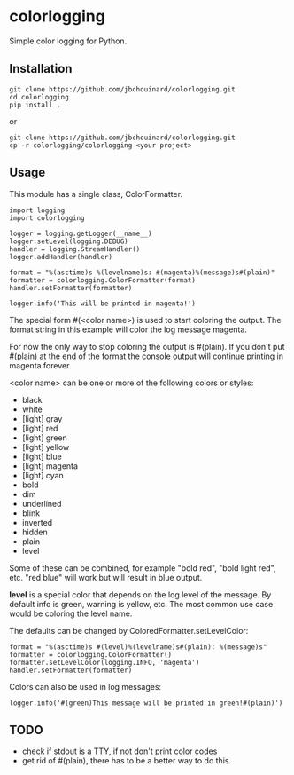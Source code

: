 # colorlogging
Simple color logging for Python.

## Installation

```
git clone https://github.com/jbchouinard/colorlogging.git
cd colorlogging
pip install .
```
or

```
git clone https://github.com/jbchouinard/colorlogging.git
cp -r colorlogging/colorlogging <your project>
```

## Usage

This module has a single class, ColorFormatter.

```
import logging
import colorlogging

logger = logging.getLogger(__name__)
logger.setLevel(logging.DEBUG)
handler = logging.StreamHandler()
logger.addHandler(handler)

format = "%(asctime)s %(levelname)s: #(magenta)%(message)s#(plain)"
formatter = colorlogging.ColorFormatter(format)
handler.setFormatter(formatter)

logger.info('This will be printed in magenta!')
```

The special form #(\<color name\>) is used to start coloring the output. The format string in this example will color
the log message magenta.

For now the only way to stop coloring the output is #(plain). If you don't put #(plain) at the end of the format
the console output will continue printing in magenta forever.

\<color name\> can be one or more of the following colors or styles:
 * black
 * white
 * [light] gray
 * [light] red
 * [light] green
 * [light] yellow
 * [light] blue
 * [light] magenta
 * [light] cyan
 * bold
 * dim
 * underlined
 * blink
 * inverted
 * hidden
 * plain
 * level
 
Some of these can be combined, for example "bold red", "bold light red", etc. "red blue" will work but will result in blue output.

**level** is a special color that depends on the log level of the message. By default info is green, warning is yellow, etc.
The most common use case would be coloring the level name.

The defaults can be changed by ColoredFormatter.setLevelColor:

```
format = "%(asctime)s #(level)%(levelname)s#(plain): %(message)s"
formatter = colorlogging.ColorFormatter()
formatter.setLevelColor(logging.INFO, 'magenta')
handler.setFormatter(formatter)
```

Colors can also be used in log messages:

```
logger.info('#(green)This message will be printed in green!#(plain)')
```

## TODO

* check if stdout is a TTY, if not don't print color codes
* get rid of #(plain), there has to be a better way to do this
